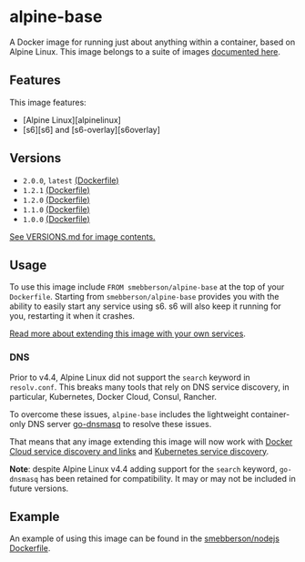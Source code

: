 # alpine-base

A Docker image for running just about anything within a container, based on Alpine Linux.
This image belongs to a suite of images [documented here][dockeralpine].

## Features

This image features:

- [Alpine Linux][alpinelinux]
- [s6][s6] and [s6-overlay][s6overlay]

## Versions

- `2.0.0`, `latest` [(Dockerfile)](https://github.com/smebberson/docker-alpine/blob/alpine-base-v2.0.0/alpine-base/Dockerfile)
- `1.2.1` [(Dockerfile)](https://github.com/smebberson/docker-alpine/blob/alpine-base-v1.2.1/alpine-base/Dockerfile)
- `1.2.0` [(Dockerfile)](https://github.com/smebberson/docker-alpine/blob/alpine-base-v1.2.0/alpine-base/Dockerfile)
- `1.1.0` [(Dockerfile)](https://github.com/smebberson/docker-alpine/blob/alpine-base-v1.1.0/alpine-base/Dockerfile)
- `1.0.0` [(Dockerfile)](https://github.com/smebberson/docker-alpine/blob/alpine-base-v1.0.0/alpine-base/Dockerfile)

[See VERSIONS.md for image contents.](https://github.com/smebberson/docker-alpine/blob/master/alpine-base/VERSIONS.md)

## Usage

To use this image include `FROM smebberson/alpine-base` at the top of your `Dockerfile`. Starting from `smebberson/alpine-base` provides you with the ability to easily start any service using s6. s6 will also keep it running for you, restarting it when it crashes.

[Read more about extending this image with your own services](https://github.com/smebberson/docker-alpine/tree/alpine-consul-ui-upgrades#using-services).

### DNS

Prior to v4.4, Alpine Linux did not support the `search` keyword in `resolv.conf`. This breaks many tools that rely on DNS service discovery, in particular, Kubernetes, Docker Cloud, Consul, Rancher.

To overcome these issues, `alpine-base` includes the lightweight container-only DNS server [go-dnsmasq][godnsmasq] to resolve these issues.

That means that any image extending this image will now work with [Docker Cloud service discovery and links](https://docs.docker.com/docker-cloud/apps/service-links/) and [Kubernetes service discovery](https://github.com/kubernetes/kubernetes/blob/master/docs/user-guide/services.md#dns).

**Note**: despite Alpine Linux v4.4 adding support for the `search` keyword, `go-dnsmasq` has been retained for compatibility. It may or may not be included in future versions.

## Example

An example of using this image can be found in the [smebberson/nodejs][smebbersonnodejs] [Dockerfile][smebbersonnodejsdockerfile].

[smebbersonnodejs]: https://registry.hub.docker.com/u/smebberson/nodejs/
[smebbersonnodejsdockerfile]: https://github.com/smebberson/docker-ubuntu-base/blob/master/nodejs/Dockerfile
[godnsmasq]: https://github.com/janeczku/go-dnsmasq
[dockeralpine]: https://github.com/smebberson/docker-alpine
